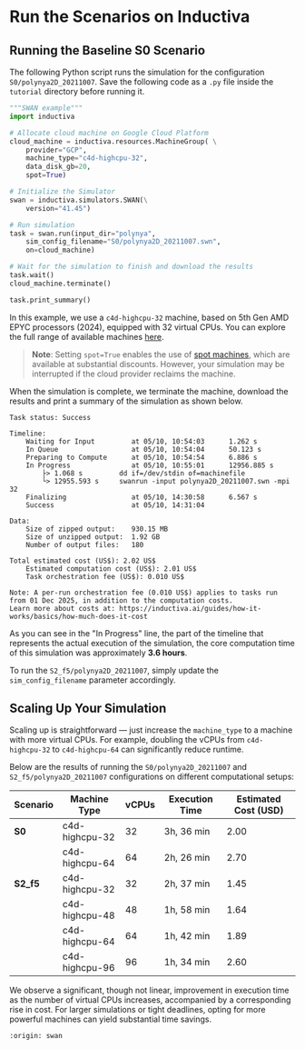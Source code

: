 # Run the Scenarios on Inductiva

## Running the Baseline S0 Scenario
The following Python script runs the simulation for the configuration `S0/polynya2D_20211007`. Save the following code as a `.py` file inside the `tutorial` directory before running it.

```python
"""SWAN example"""
import inductiva

# Allocate cloud machine on Google Cloud Platform
cloud_machine = inductiva.resources.MachineGroup( \
	provider="GCP",
	machine_type="c4d-highcpu-32",
	data_disk_gb=20,
	spot=True)

# Initialize the Simulator
swan = inductiva.simulators.SWAN(\
    version="41.45")

# Run simulation
task = swan.run(input_dir="polynya",
	sim_config_filename="S0/polynya2D_20211007.swn",
	on=cloud_machine)

# Wait for the simulation to finish and download the results
task.wait()
cloud_machine.terminate()

task.print_summary()
```

In this example, we use a `c4d-highcpu-32` machine, based on 5th Gen AMD EPYC processors (2024), equipped with 32 virtual CPUs. You can explore the full range of available machines [here](https://console.inductiva.ai/machine-groups/instance-types).

> **Note**: Setting `spot=True` enables the use of [spot machines](../how-it-works/machines/spot-machines.md), which are available at substantial discounts.
> However, your simulation may be interrupted if the cloud provider reclaims the machine.

When the simulation is complete, we terminate the machine, download the results and print a summary of the simulation as shown below.

```
Task status: Success

Timeline:
	Waiting for Input         at 05/10, 10:54:03      1.262 s
	In Queue                  at 05/10, 10:54:04      50.123 s
	Preparing to Compute      at 05/10, 10:54:54      6.886 s
	In Progress               at 05/10, 10:55:01      12956.885 s
		├> 1.068 s         dd if=/dev/stdin of=machinefile
		└> 12955.593 s     swanrun -input polynya2D_20211007.swn -mpi 32
	Finalizing                at 05/10, 14:30:58      6.567 s
	Success                   at 05/10, 14:31:04

Data:
	Size of zipped output:    930.15 MB
	Size of unzipped output:  1.92 GB
	Number of output files:   180

Total estimated cost (US$): 2.02 US$
	Estimated computation cost (US$): 2.01 US$
	Task orchestration fee (US$): 0.010 US$

Note: A per-run orchestration fee (0.010 US$) applies to tasks run from 01 Dec 2025, in addition to the computation costs.
Learn more about costs at: https://inductiva.ai/guides/how-it-works/basics/how-much-does-it-cost
```

As you can see in the "In Progress" line, the part of the timeline that represents the actual execution of the simulation, the core computation time of this simulation was approximately **3.6 hours**.

To run the `S2_f5/polynya2D_20211007`, simply update the `sim_config_filename` parameter accordingly.

## Scaling Up Your Simulation
Scaling up is straightforward — just increase the `machine_type` to a machine with more virtual CPUs. For example, doubling the vCPUs from `c4d-highcpu-32` to `c4d-highcpu-64` can significantly reduce runtime.

Below are the results of running the `S0/polynya2D_20211007` and `S2_f5/polynya2D_20211007` configurations on different computational setups:

| Scenario | Machine Type      | vCPUs | Execution Time | Estimated Cost (USD)|
|----------|-------------------|-------|----------------|---------------------|
| **S0**   | c4d-highcpu-32    | 32    | 3h, 36 min     | 2.00                |
|          | c4d-highcpu-64    | 64    | 2h, 26 min     | 2.70                |
| **S2_f5**| c4d-highcpu-32    | 32    | 2h, 37 min     | 1.45                |
|          | c4d-highcpu-48    | 48    | 1h, 58 min     | 1.64                |
|          | c4d-highcpu-64    | 64    | 1h, 42 min     | 1.89                |
|          | c4d-highcpu-96    | 96    | 1h, 34 min     | 2.60                |

We observe a significant, though not linear, improvement in execution time as the number of virtual CPUs increases, accompanied by a corresponding rise in cost. For larger simulations or tight deadlines, opting for more powerful machines can yield substantial time savings.

```{banner_small}
:origin: swan
```
